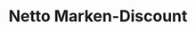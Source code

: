---
title: "Netto Marken-Discount"
url: /treuen/netto-marken-discount-rudolf-breitscheid-strasse/
shop: Supermarkt
---